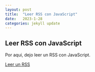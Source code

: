 ```yaml
---
layout: post
title:  "Leer RSS con JavaScript"
date:   2023-1-28
categories: jekyll update
---
```


## Leer RSS con JavaScript

Por aqui, dejo leer un RSS con JavaScript.

<a href="https://tripleyei.github.io/rss_reader/" target="_blank">Leer un RSS</a>
